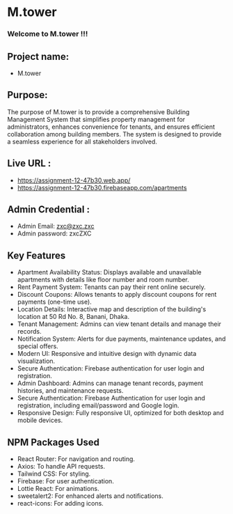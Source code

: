 # M.tower

### Welcome to M.tower !!!

##  Project name:

- M.tower

## Purpose:

The purpose of M.tower is to provide a comprehensive Building Management System that simplifies property management for administrators, enhances convenience for tenants, and ensures efficient collaboration among building members. The system is designed to provide a seamless experience for all stakeholders involved.

## Live URL :

- https://assignment-12-47b30.web.app/
- https://assignment-12-47b30.firebaseapp.com/apartments

## Admin Credential :

- Admin Email: zxc@zxc.zxc
- Admin password: zxcZXC

## Key Features
- Apartment Availability Status: Displays available and unavailable apartments with details like floor number and room number.
- Rent Payment System: Tenants can pay their rent online securely.
- Discount Coupons: Allows tenants to apply discount coupons for rent payments (one-time use).
- Location Details: Interactive map and description of the building's location at 50 Rd No. 8, Banani, Dhaka.
- Tenant Management: Admins can view tenant details and manage their records.
- Notification System: Alerts for due payments, maintenance updates, and special offers.
- Modern UI: Responsive and intuitive design with dynamic data visualization.
- Secure Authentication: Firebase authentication for user login and registration.
- Admin Dashboard: Admins can manage tenant records, payment histories, and maintenance requests.
- Secure Authentication: Firebase Authentication for user login and registration, including email/password and Google login.
- Responsive Design: Fully responsive UI, optimized for both desktop and mobile devices.

## NPM Packages Used
- React Router: For navigation and routing.
- Axios: To handle API requests.
- Tailwind CSS: For styling.
- Firebase: For user authentication.
- Lottie React: For animations.
- sweetalert2: For enhanced alerts and notifications.
- react-icons: For adding icons.
